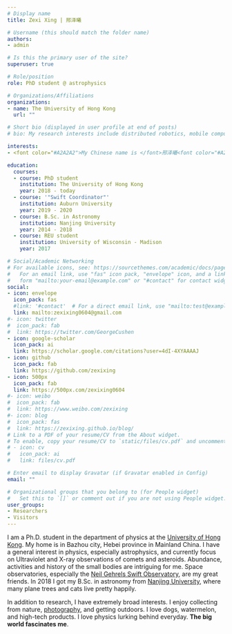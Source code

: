 ```yaml
---
# Display name
title: Zexi Xing | 邢泽曦

# Username (this should match the folder name)
authors:
- admin

# Is this the primary user of the site?
superuser: true

# Role/position
role: PhD student @ astrophysics

# Organizations/Affiliations
organizations:
- name: The University of Hong Kong
  url: ""

# Short bio (displayed in user profile at end of posts)
# bio: My research interests include distributed robotics, mobile computing and programmable matter.

interests:
- <font color="#A2A2A2">My Chinese name is </font>邢泽曦<font color="#A2A2A2">, where </font>'邢'<font color="#A2A2A2"> is my family name; </font>'泽'<font color="#A2A2A2"> is my [generation name](https://en.wikipedia.org/wiki/Generation_name), means *water and grace*; I was born at 6am, thus I was given </font>'曦'<font color="#A2A2A2">, which means *the Sun in the early morning*. It is a little hard to [pronounce](https://drive.google.com/file/d/1a2XFZgaAWryUwNd7oKdu7Oa4PEVczsX8/view?usp=sharing), and feel easy to call me </font>Lucy!

education:
  courses:
  - course: PhD student
    institution: The University of Hong Kong
    year: 2018 - today
  - course: '"Swift Coordinator"'
    institution: Auburn University
    year: 2019 - 2020
  - course: B.Sc. in Astronomy
    institution: Nanjing University
    year: 2014 - 2018
  - course: REU student
    institution: University of Wisconsin - Madison
    year: 2017

# Social/Academic Networking
# For available icons, see: https://sourcethemes.com/academic/docs/page-builder/#icons
#   For an email link, use "fas" icon pack, "envelope" icon, and a link in the
#   form "mailto:your-email@example.com" or "#contact" for contact widget.
social:
- icon: envelope
  icon_pack: fas
  #link: '#contact'  # For a direct email link, use "mailto:test@example.org".
  link: mailto:zexixing0604@gmail.com
#- icon: twitter
#  icon_pack: fab
#  link: https://twitter.com/GeorgeCushen
- icon: google-scholar
  icon_pack: ai
  link: https://scholar.google.com/citations?user=4dI-4XYAAAAJ
- icon: github
  icon_pack: fab
  link: https://github.com/zexixing
- icon: 500px
  icon_pack: fab
  link: https://500px.com/zexixing0604
#- icon: weibo
#  icon_pack: fab
#  link: https://www.weibo.com/zexixing
#- icon: blog
#  icon_pack: fas
#  link: https://zexixing.github.io/blog/
# Link to a PDF of your resume/CV from the About widget.
# To enable, copy your resume/CV to `static/files/cv.pdf` and uncomment the lines below.
# - icon: cv
#   icon_pack: ai
#   link: files/cv.pdf

# Enter email to display Gravatar (if Gravatar enabled in Config)
email: ""

# Organizational groups that you belong to (for People widget)
#   Set this to `[]` or comment out if you are not using People widget.
user_groups:
- Researchers
- Visitors
---
```

I am a Ph.D. student in the department of physics at the [University of Hong Kong](https://en.wikipedia.org/wiki/University_of_Hong_Kong). My home is in Bazhou city, Hebei province in Mainland China. I have a general interest in physics, especially astrophysics, and currently focus on Ultraviolet and X-ray observations of comets and asteroids. Abundance, activities and history of the small bodies are intriguing for me. Space observatories, especially the [Neil Gehrels Swift Observatory](https://en.wikipedia.org/wiki/Neil_Gehrels_Swift_Observatory), are my great friends. In 2018 I got my B.Sc. in astronomy from [Nanjing University](https://en.wikipedia.org/wiki/Nanjing_University), where many plane trees and cats live pretty happily.

In addition to research, I have extremely broad interests. I enjoy collecting from nature, [photography](https://500px.com/zexixing0604), and getting outdoors. I love dogs, watermelon, and high-tech products. I love physics lurking behind everyday. **The big world fascinates me**.